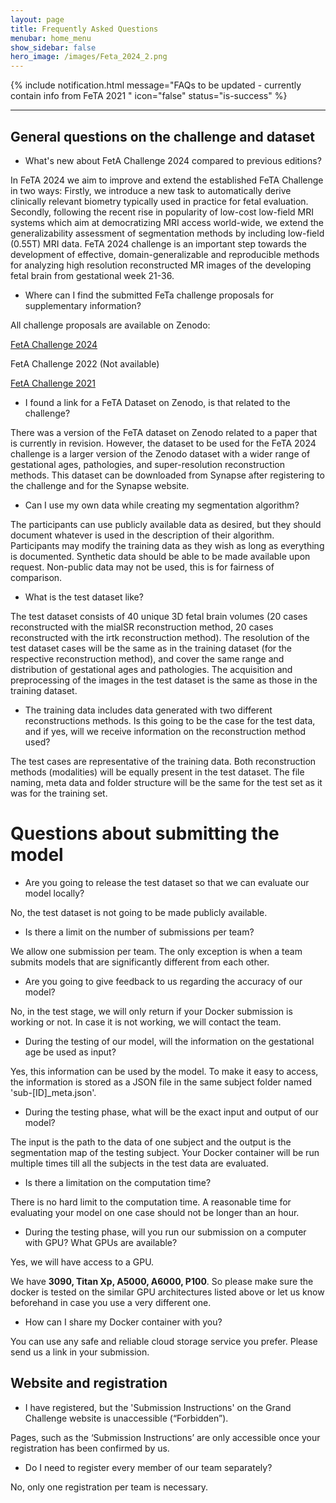 ```yaml
---
layout: page
title: Frequently Asked Questions
menubar: home_menu
show_sidebar: false
hero_image: /images/Feta_2024_2.png
---
```

{% include notification.html
message="FAQs to be updated - currently contain info from FeTA 2021 "
icon="false"
status="is-success" %}
***

## General questions on the challenge and dataset

* What's new about FetA Challenge 2024 compared to previous editions?

In FeTA 2024 we aim to improve and extend the established FeTA Challenge in two ways: Firstly, we introduce a new task to automatically derive clinically relevant biometry typically used in practice for fetal evaluation. Secondly, following the recent rise in popularity of low-cost low-field MRI systems which aim at democratizing MRI access world-wide, we extend the generalizability assessment of segmentation methods by including low-field (0.55T) MRI data. FeTA 2024 challenge is an important step towards the development of effective, domain-generalizable and reproducible methods for analyzing high resolution reconstructed MR images of the developing fetal brain from gestational week 21-36.

* Where can I find the submitted FeTa challenge proposals for supplementary information?

All challenge proposals are available on Zenodo:

[FetA Challenge 2024](https://zenodo.org/records/10986046)

FetA Challenge 2022 (Not available)

[FetA Challenge 2021](https://zenodo.org/records/6362587)


* I found a link for a FeTA Dataset on Zenodo, is that related to the challenge?

There was a version of the FeTA dataset on Zenodo related to a paper that is currently in revision. However, the dataset to be used for the FeTA 2024 challenge is a larger version of the Zenodo dataset with a wider range of gestational ages, pathologies, and super-resolution reconstruction methods. This dataset can be downloaded from Synapse after registering to the challenge and for the Synapse website.

* Can I use my own data while creating my segmentation algorithm?

The participants can use publicly available data as desired, but they should document whatever is used in the description of their algorithm. Participants may modify the training data as they wish as long as everything is documented. Synthetic data should be able to be made available upon request. Non-public data may not be used, this is for fairness of comparison.

* What is the test dataset like?

The test dataset consists of 40 unique 3D fetal brain volumes (20 cases reconstructed with the mialSR reconstruction method, 20 cases reconstructed with the irtk reconstruction method). The resolution of the test dataset cases will be the same as in the training dataset (for the respective reconstruction method), and cover the same range and distribution of gestational ages and pathologies. The acquisition and preprocessing of the images in the test dataset is the same as those in the training  dataset. 

* The training data includes data generated with two different reconstructions methods. Is this going to be the case for the test data, and if yes, will we receive information on the reconstruction method used?

The test cases are representative of the training data. Both reconstruction methods (modalities) will be equally present in the test dataset. The file naming, meta data and folder structure will be the same for the test set as it was for the training set.

# Questions about submitting the model

* Are you going to release the test dataset so that we can evaluate our model locally?

No, the test dataset is not going to be made publicly available.

* Is there a limit on the number of submissions per team?

We allow one submission per team. The only exception is when a team submits models that are significantly different from each other.

* Are you going to give feedback to us regarding the accuracy of our model?

No, in the test stage, we will only return if your Docker submission is working or not. In case it is not working, we will contact the team.

* During the testing of our model, will the information on the gestational age be used as input?

Yes, this information can be used by the model. To make it easy to access, the information is stored as a JSON file in the same subject folder named 'sub-[ID]_meta.json'.

* During the testing phase, what will be the exact input and output of our model? 

The input is the path to the data of one subject and the output is the segmentation map of the testing subject. Your Docker container will be run multiple times till all the subjects in the test data are evaluated.

* Is there a limitation on the computation time?

There is no hard limit to the computation time. A reasonable time for evaluating your model on one case should not be longer than an hour.

* During the testing phase, will you run our submission on a computer with GPU? What GPUs are available? 

Yes, we will have access to a GPU.

We have **3090, Titan Xp, A5000, A6000, P100**. So please make sure the docker is tested on the similar GPU architectures listed above or let us know beforehand in case you use a very different one. 

* How can I share my Docker container with you?

You can use any safe and reliable cloud storage service you prefer. Please send us a link in your submission.

## Website and registration

* I have registered, but the 'Submission Instructions' on the Grand Challenge website is unaccessible (“Forbidden”).

Pages, such as the ‘Submission Instructions’ are only accessible once your registration has been confirmed by us.

* Do I need to register every member of our team separately?

No, only one registration per team is necessary. 